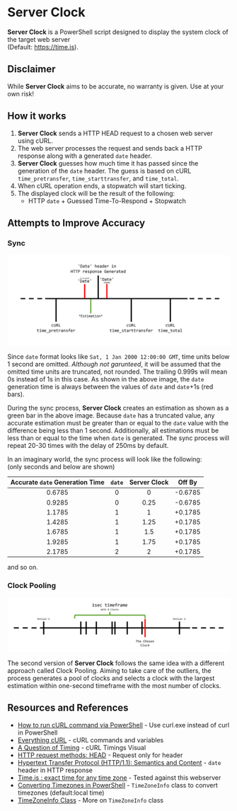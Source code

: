 # Server Clock

**Server Clock** is a PowerShell script designed to display the system clock of the target web server  
(Default: https://time.is).   

## Disclaimer

While **Server Clock** aims to be accurate, no warranty is given. Use at your own risk!

## How it works

1. **Server Clock** sends a HTTP HEAD request to a chosen web server using cURL.
2. The web server processes the request and sends back a HTTP response along with a generated `date` header.
3. **Server Clock** guesses how much time it has passed since the generation of the `date` header. The guess is based on cURL `time_pretransfer`, `time_starttransfer`, and `time_total`.
4. When cURL operation ends, a stopwatch will start ticking.
5. The displayed clock will be the result of the following:
    - HTTP `date` + Guessed Time-To-Respond + Stopwatch

## Attempts to Improve Accuracy
### Sync
<img src="./assets/timeline.PNG" width="900" alt="Creating a shortcut file"/>

Since `date` format looks like `Sat, 1 Jan 2000 12:00:00 GMT`, time units below 1 second are omitted. *Although not garunteed*, it will be assumed that the omitted time units are truncated, not rounded. The trailing 0.999s will mean 0s instead of 1s in this case. As shown in the above image, the `date` generation time is always between the values of `date` and `date`+1s (red bars).  
  
During the sync process, **Server Clock** creates an estimation as shown as a green bar in the above image. Because `date` has a truncated value, any accurate estimation must be greater than or equal to the `date` value with the difference being less than 1 second. Additionally, all estimations must be less than or equal to the time when `date` is generated. The sync process will repeat 20-30 times with the delay of 250ms by default.  
  
In an imaginary world, the sync process will look like the following:  
(only seconds and below are shown)  

|Accurate `date` Generation Time|   `date`  |**Server Clock**|Off By   |
|:-----------------------------:|:---------:|:--------------:|:-------:|
| 0.6785                        | 0         | 0              | -0.6785 |
| 0.9285                        | 0         | 0.25           | -0.6785 |
| 1.1785                        | 1         | 1              | +0.1785 |
| 1.4285                        | 1         | 1.25           | +0.1785 |
| 1.6785                        | 1         | 1.5            | +0.1785 |
| 1.9285                        | 1         | 1.75           | +0.1785 |
| 2.1785                        | 2         | 2              | +0.1785 |
  
and so on.  

### Clock Pooling

<img src="./assets/clock_pooling.PNG" width="900" alt="Creating a shortcut file"/>

The second version of **Server Clock** follows the same idea with a different approach called Clock Pooling. Aiming to take care of the outliers, the process generates a pool of clocks and selects a clock with the largest estimation within one-second timeframe with the most number of clocks.  


## Resources and References
- [How to run cURL command via PowerShell](https://www.delftstack.com/howto/powershell/run-curl-command-via-powershell/) - Use curl.exe instead of curl in PowerShell
- [Everything cURL](https://everything.curl.dev/) - cURL commands and variables
- [A Question of Timing](https://blog.cloudflare.com/a-question-of-timing/) - cURL Timings Visual
- [HTTP request methods: HEAD](https://developer.mozilla.org/en-US/docs/Web/HTTP/Methods/HEAD) - Request only for header 
- [Hypertext Transfer Protocol (HTTP/1.1): Semantics and Content](https://httpwg.org/specs/rfc7231.html#header.date) - `date` header in HTTP response
- [Time.is : exact time for any time zone](https://time.is/) - Tested against this webserver
- [Converting Timezones in PowerShell](https://stackoverflow.com/a/58803285) - `TimeZoneInfo` class to convert timezones (default:local time)
- [TimeZoneInfo Class](https://docs.microsoft.com/en-us/dotnet/api/system.timezoneinfo) - More on `TimeZoneInfo` class
